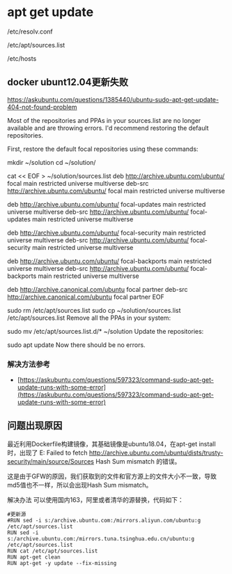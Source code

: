 # apt get update

/etc/resolv.conf 

/etc/apt/sources.list

/etc/hosts

## docker ubunt12.04更新失败

https://askubuntu.com/questions/1385440/ubuntu-sudo-apt-get-update-404-not-found-problem

Most of the repositories and PPAs in your sources.list are no longer available and are throwing errors. I'd recommend restoring the default repositories.

First, restore the default focal repositories using these commands:

mkdir ~/solution
cd ~/solution/

cat << EOF > ~/solution/sources.list
deb http://archive.ubuntu.com/ubuntu/ focal main restricted universe multiverse
deb-src http://archive.ubuntu.com/ubuntu/ focal main restricted universe multiverse

deb http://archive.ubuntu.com/ubuntu/ focal-updates main restricted universe multiverse
deb-src http://archive.ubuntu.com/ubuntu/ focal-updates main restricted universe multiverse

deb http://archive.ubuntu.com/ubuntu/ focal-security main restricted universe multiverse
deb-src http://archive.ubuntu.com/ubuntu/ focal-security main restricted universe multiverse

deb http://archive.ubuntu.com/ubuntu/ focal-backports main restricted universe multiverse
deb-src http://archive.ubuntu.com/ubuntu/ focal-backports main restricted universe multiverse

deb http://archive.canonical.com/ubuntu focal partner
deb-src http://archive.canonical.com/ubuntu focal partner
EOF

sudo rm /etc/apt/sources.list
sudo cp ~/solution/sources.list /etc/apt/sources.list
Remove all the PPAs in your system:

sudo mv /etc/apt/sources.list.d/* ~/solution
Update the repositories:

sudo apt update
Now there should be no errors.


### 解决方法参考

- [https://askubuntu.com/questions/597323/command-sudo-apt-get-update-runs-with-some-error](https://askubuntu.com/questions/597323/command-sudo-apt-get-update-runs-with-some-error)


##  问题出现原因

最近利用Dockerfile构建镜像，其基础镜像是ubuntu18.04，在apt-get install时，出现了
E: Failed to fetch http://archive.ubuntu.com/ubuntu/dists/trusty-security/main/source/Sources Hash Sum mismatch 的错误。

这是由于GFW的原因，我们获取到的文件和官方源上的文件大小不一致，导致md5值也不一样，所以会出现Hash Sum mismatch。

解决办法
可以使用国内163，阿里或者清华的源替换，代码如下：
```
#更新源
#RUN sed -i s:/archive.ubuntu.com:/mirrors.aliyun.com/ubuntu:g /etc/apt/sources.list
RUN sed -i s:/archive.ubuntu.com:/mirrors.tuna.tsinghua.edu.cn/ubuntu:g /etc/apt/sources.list
RUN cat /etc/apt/sources.list
RUN apt-get clean
RUN apt-get -y update --fix-missing
```
